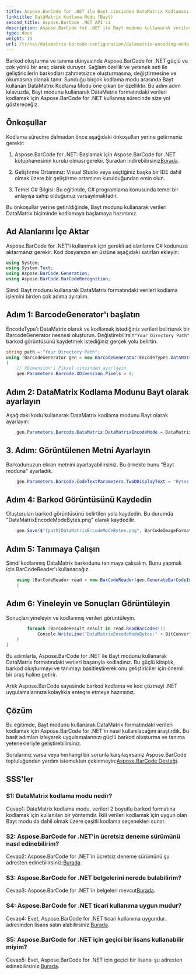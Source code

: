 ```yaml
---
title: Aspose.BarCode for .NET ile Bayt cinsinden DataMatrix Kodlaması
linktitle: DataMatrix Kodlama Modu (Bayt)
second_title: Aspose.BarCode .NET API'si
description: Aspose.BarCode for .NET ile Bayt modunu kullanarak verileri DataMatrix formatında nasıl kodlayacağınızı öğrenin. Barkod oluşturma ve tanıma için adım adım kılavuzumuzu izleyin.
type: docs
weight: 15
url: /tr/net/datamatrix-barcode-configuration/datamatrix-encoding-mode-bytes/
---
```

Barkod oluşturma ve tanıma dünyasında Aspose.BarCode for .NET güçlü ve çok yönlü bir araç olarak duruyor. Sağlam özellik ve yetenek seti ile geliştiricilerin barkodları zahmetsizce oluşturmasına, değiştirmesine ve okumasına olanak tanır. Sunduğu birçok kodlama modu arasında Bayt kullanan DataMatrix Kodlama Modu öne çıkan bir özelliktir. Bu adım adım kılavuzda, Bayt modunu kullanarak DataMatrix formatındaki verileri kodlamak için Aspose.BarCode for .NET kullanma sürecinde size yol göstereceğiz.

## Önkoşullar

Kodlama sürecine dalmadan önce aşağıdaki önkoşulları yerine getirmeniz gerekir:

1.  Aspose.BarCode for .NET: Başlamak için Aspose.BarCode for .NET kütüphanesinin kurulu olması gerekir. Şuradan indirebilirsiniz[Burada](https://releases.aspose.com/barcode/net/).

2. Geliştirme Ortamınız: Visual Studio veya seçtiğiniz başka bir IDE dahil olmak üzere bir geliştirme ortamının kurulduğundan emin olun.

3. Temel C# Bilgisi: Bu eğitimde, C# programlama konusunda temel bir anlayışa sahip olduğunuz varsayılmaktadır.

Bu önkoşullar yerine getirildiğinde, Bayt modunu kullanarak verileri DataMatrix biçiminde kodlamaya başlamaya hazırsınız.

## Ad Alanlarını İçe Aktar

Aspose.BarCode for .NET'i kullanmak için gerekli ad alanlarını C# kodunuza aktarmanız gerekir. Kod dosyanızın en üstüne aşağıdaki satırları ekleyin:

```csharp
using System;
using System.Text;
using Aspose.BarCode.Generation;
using Aspose.BarCode.BarCodeRecognition;
```

Şimdi Bayt modunu kullanarak DataMatrix formatındaki verileri kodlama işlemini birden çok adıma ayıralım.

## Adım 1: BarcodeGenerator'ı başlatın

 EncodeType'ı DataMatrix olarak ve kodlamak istediğiniz verileri belirterek bir BarcodeGenerator nesnesi oluşturun. Değiştirebilirsin`"Your Directory Path"` barkod görüntüsünü kaydetmek istediğiniz gerçek yolu belirtin.

```csharp
string path = "Your Directory Path";
using (BarcodeGenerator gen = new BarcodeGenerator(EncodeTypes.DataMatrix, strBld.ToString()))
{
    // XDimension'ı Piksel cinsinden ayarlayın
    gen.Parameters.Barcode.XDimension.Pixels = 4;
```

## Adım 2: DataMatrix Kodlama Modunu Bayt olarak ayarlayın

Aşağıdaki kodu kullanarak DataMatrix kodlama modunu Bayt olarak ayarlayın:

```csharp
    gen.Parameters.Barcode.DataMatrix.DataMatrixEncodeMode = DataMatrixEncodeMode.Bytes;
```

## 3. Adım: Görüntülenen Metni Ayarlayın

Barkodunuzun ekran metnini ayarlayabilirsiniz. Bu örnekte bunu "Bayt moduna" ayarladık.

```csharp
    gen.Parameters.Barcode.CodeTextParameters.TwoDDisplayText = "Bytes mode";
```

## Adım 4: Barkod Görüntüsünü Kaydedin

Oluşturulan barkod görüntüsünü belirtilen yola kaydedin. Bu durumda "DataMatrixEncodeModeBytes.png" olarak kaydedilir.

```csharp
    gen.Save($"{path}DataMatrixEncodeModeBytes.png", BarCodeImageFormat.Png);
```

## Adım 5: Tanımaya Çalışın

Şimdi kodlanmış DataMatrix barkodunu tanımaya çalışalım. Bunu yapmak için BarCodeReader'ı kullanacağız.

```csharp
    using (BarCodeReader read = new BarCodeReader(gen.GenerateBarCodeImage(), DecodeType.DataMatrix))
    {
```

## Adım 6: Yineleyin ve Sonuçları Görüntüleyin

Sonuçları yineleyin ve kodlanmış verileri görüntüleyin.

```csharp
        foreach (BarCodeResult result in read.ReadBarCodes())
            Console.WriteLine("DataMatrixEncodeModeBytes:" + BitConverter.ToString(result.CodeBytes));
    }
}
```

Bu adımlarla, Aspose.BarCode for .NET ile Bayt modunu kullanarak DataMatrix formatındaki verileri başarıyla kodladınız. Bu güçlü kitaplık, barkod oluşturmayı ve tanımayı basitleştirerek onu geliştiriciler için önemli bir araç haline getirir.

Artık Aspose.BarCode sayesinde barkod kodlama ve kod çözmeyi .NET uygulamalarınıza kolaylıkla entegre etmeye hazırsınız.

## Çözüm

Bu eğitimde, Bayt modunu kullanarak DataMatrix formatındaki verileri kodlamak için Aspose.BarCode for .NET'in nasıl kullanılacağını araştırdık. Bu basit adımları izleyerek uygulamalarınızı güçlü barkod oluşturma ve tanıma yetenekleriyle geliştirebilirsiniz.

 Sorularınız varsa veya herhangi bir sorunla karşılaşırsanız Aspose.BarCode topluluğundan yardım istemekten çekinmeyin:[Aspose.BarCode Desteği](https://forum.aspose.com/c/barcode/13).

## SSS'ler

### S1: DataMatrix kodlama modu nedir?

Cevap1: DataMatrix kodlama modu, verileri 2 boyutlu barkod formatına kodlamak için kullanılan bir yöntemdir. İkili verileri kodlamak için uygun olan Bayt modu da dahil olmak üzere çeşitli kodlama seçenekleri sunar.

### S2: Aspose.BarCode for .NET'in ücretsiz deneme sürümünü nasıl edinebilirim?

 Cevap2: Aspose.BarCode for .NET'in ücretsiz deneme sürümünü şu adresten edinebilirsiniz:[Burada](https://releases.aspose.com/).

### S3: Aspose.BarCode for .NET belgelerini nerede bulabilirim?

 Cevap3: Aspose.BarCode for .NET'in belgeleri mevcut[Burada](https://reference.aspose.com/barcode/net/).

### S4: Aspose.BarCode for .NET ticari kullanıma uygun mudur?

Cevap4: Evet, Aspose.BarCode for .NET ticari kullanıma uygundur. adresinden lisans satın alabilirsiniz.[Burada](https://purchase.aspose.com/buy).

### S5: Aspose.BarCode for .NET için geçici bir lisans kullanabilir miyim?

 Cevap5: Evet, Aspose.BarCode for .NET için geçici bir lisansı şu adresten edinebilirsiniz:[Burada](https://purchase.aspose.com/temporary-license/).